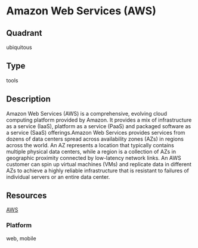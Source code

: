 # Amazon Web Services (AWS)

## Quadrant
ubiquitous

## Type
tools

## Description
Amazon Web Services (AWS) is a comprehensive, evolving cloud computing platform provided by Amazon. It provides a mix of infrastructure as a service (IaaS), platform as a service (PaaS) and packaged software as a service (SaaS) offerings.Amazon Web Services provides services from dozens of data centers spread across availability zones (AZs) in regions across the world. An AZ represents a location that typically contains multiple physical data centers, while a region is a collection of AZs in geographic proximity connected by low-latency network links. An AWS customer can spin up virtual machines (VMs) and replicate data in different AZs to achieve a highly reliable infrastructure that is resistant to failures of individual servers or an entire data center.

## Resources
[AWS](https://aws.amazon.com/)

### Platform
web, mobile